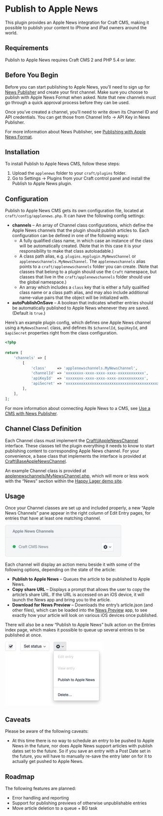 # Publish to Apple News

This plugin provides an Apple News integration for Craft CMS, making it possible to publish your content to iPhone and iPad owners around the world.


## Requirements

Publish to Apple News requires Craft CMS 2 and PHP 5.4 or later.


## Before You Begin

Before you can start publishing to Apple News, you’ll need to sign up for [News Publisher](https://www.icloud.com/newspublisher/) and create your first channel. Make sure you choose to publish with Apple News Format when asked. Note that new channels must go through a quick approval process before they can be used.

Once you’ve created a channel, you’ll need to write down its Channel ID and API credentials. You can get those from Channel Info → API Key in News Publisher.

For more information about News Publisher, see [Publishing with Apple News Format](https://developer.apple.com/news-publisher/).


## Installation

To install Publish to Apple News CMS, follow these steps:

1.  Upload the `applenews` folder to your `craft/plugins` folder.
2.  Go to Settings → Plugins from your Craft control panel and install the Publish to Apple News plugin.


## Configuration

Publish to Apple News CMS gets its own configuration file, located at `craft/config/applenews.php`. It can have the following config settings:

- **channels** – An array of Channel class configurations, which define the Apple News channels that the plugin should publish articles to. Each configuration can be defined in one of the following ways:
    - A fully qualified class name, in which case an instance of the class will be automatically created. (Note that in this case it is your responsibility to make that class autoloadable.)
    - A class path alias, e.g. `plugins.myplugin.MyNewsChannel` or `applenewschannels.MyNewsChannel`. The `applenewschannels` alias points to a `craft/applenewschannels` folder you can create. (Note that classes that belong to a plugin should use the `Craft` namespace, but classes that live in the `craft/applenewschannels` folder should use the global namespace.)
    - An array which includes a `class` key that is either a fully qualified class name or a class path alias, and may also include additional name-value pairs that the object will be initialized with.
- **autoPublishOnSave** – A boolean that indicates whether entries should be automatically published to Apple News whenever they are saved. (Default is `true`.)

Here’s an example plugin config, which defines one Apple News channel using a `MyNewsChannel` class, and defines its `$channelId`, `$apiKeyId`, and `$apiSecret` properties right from the class configuration.

```php
<?php

return [
    'channels' => [
        [
            'class'     => 'applenewschannels.MyNewsChannel',
            'channelId' => 'xxxxxxxx-xxxx-xxxx-xxxx-xxxxxxxxxxxx',
            'apiKeyId'  => 'xxxxxxxx-xxxx-xxxx-xxxx-xxxxxxxxxxxx',
            'apiSecret' => 'xxxxxxxxxxxxxxxxxxxxxxxxxxxxxxxxxxxxxxxxxxxx',
        ],
    ],
];
```

For more information about connecting Apple News to a CMS, see [Use a CMS with News Publisher](https://help.apple.com/newspublisher/icloud/#/apd88c8447e6).


## Channel Class Definition

Each Channel class must implement the [Craft\IAppleNewsChannel](https://github.com/pixelandtonic/AppleNews/blob/master/applenews/IAppleNewsChannel.php) interface. These classes tell the plugin everything it needs to know to start publishing content to corresponding Apple News channel. For your convenience, a base class that implements the interface is provided at [Craft\BaseAppleNewsChannel](https://github.com/pixelandtonic/AppleNews/blob/master/applenews/BaseAppleNewsChannel.php).


An example Channel class is provided at [applenewschannels/MyNewsChannel.php](https://github.com/pixelandtonic/AppleNews/blob/master/applenewschannels/MyNewsChannel.php), which will more or less work with the “News” section within the [Happy Lager demo site](https://github.com/pixelandtonic/HappyLager).


## Usage

Once your Channel classes are set up and included properly, a new “Apple News Channels” pane appear in the right column of Edit Entry pages, for entries that have at least one matching channel.

<img src="article-pane.png" width="383" height="104" alt="The Apple News pane">

Each channel will display an action menu beside it with some of the following options, depending on the state of the article:

- **Publish to Apple News** – Queues the article to be published to Apple News.
- **Copy share URL** – Displays a prompt that allows the user to copy the article’s share URL. If the URL is accessed on an iOS device, it will launch the News app and bring you to the article.
- **Download for News Preview** – Downloads the entry’s article.json (and other files), which can be loaded into the [News Preview](https://developer.apple.com/news-preview/) app, to see exactly how your article will look on various iOS devices once published.

There will also be a new “Publish to Apple News” bulk action on the Entries index page, which makes it possible to queue up several entries to be published at once.

<img src="bulk-action.png" width="322" height="210" alt="The “Publish to Apple News” bulk entry action">


## Caveats

Please be aware of the following caveats:

- At this time there is no way to schedule an entry to be pushed to Apple News in the future, nor does Apple News support articles with publish dates set to the future. So if you save an entry with a Post Date set in the future, you will have to manually re-save the entry later on for it to actually get pushed to Apple News.


## Roadmap

The following features are planned:

- Error handling and reporting
- Support for publishing previews of otherwise unpublishable entries
- Move article deletion to a queue + BG task
